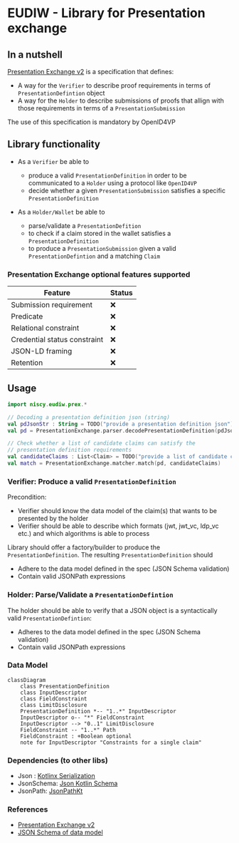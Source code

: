 # EUDIW - Library for Presentation exchange

## In a nutshell

[Presentation Exchange v2](https://identity.foundation/presentation-exchange/spec/v2.0.0/) is a specification that defines:

* A way for the `Verifier` to describe proof requirements in terms of `PresentationDefintion` object
* A way for the `Holder` to describe submissions of proofs that allign with those requirements in terms of a `PresentationSubmission`

The use of this specification is mandatory by OpenID4VP

## Library functionality

* As a `Verifier` be able to
    * produce a valid `PresentationDefinition` in order to be communicated to a `Holder` using a protocol like `OpenID4VP`
    * decide whether  a given `PresentationSubmission` satisfies a specific `PresentationDefinition`

* As a `Holder/Wallet` be able to
    * parse/validate a `PresentationDefition`
    * to check if a claim stored in the wallet satisfies a `PresentationDefinition`
    * to produce a `PresentationSubmission` given a valid `PresentationDefintion` and a matching `Claim`

### Presentation Exchange optional features supported

| Feature                      | Status |
|------------------------------|--------|
| Submission requirement       | ❌      |
| Predicate                    | ❌      |
| Relational constraint        | ❌      |
| Credential status constraint | ❌      |
| JSON-LD framing              | ❌      |
| Retention                    | ❌      |


## Usage

```kotlin
import niscy.eudiw.prex.*

// Decoding a presentation definition json (string)
val pdJsonStr : String = TODO("provide a presentation definition json")
val pd = PresentationExchange.parser.decodePresentationDefinition(pdJsonStr).getOrThrow()

// Check whether a list of candidate claims can satisfy the 
// presentation definition requirements
val candidateClaims : List<Claim> = TODO("provide a list of candidate claims")
val match = PresentationExchange.matcher.match(pd, candidateClaims)


```
### Verifier: Produce a valid `PresentationDefinition`

Precondition:

* Verifier should know the data model of the claim(s)  that wants to be presented by the holder
* Verifier should be able to describe which formats (jwt, jwt_vc, ldp_vc etc.) and which algorithms is able to process

Library should offer a factory/builder to produce the `PresentationDefinition`.
The resulting `PresentationDefinition` should

* Adhere to the data model defined in the spec (JSON Schema validation)
* Contain valid JSONPath expressions

### Holder: Parse/Validate a `PresentationDefintion`

The holder should be able to verify that a JSON object is a syntactically valid `PresentationDefintion`:

* Adheres to the data model defined in the spec (JSON Schema validation)
* Contain valid JSONPath expressions



### Data Model

```mermaid
classDiagram
    class PresentationDefinition
    class InputDescriptor
    class FieldConstraint
    class LimitDisclosure
    PresentationDefinition *-- "1..*" InputDescriptor
    InputDescriptor o-- "*" FieldConstraint
    InputDescriptor --> "0..1" LimitDisclosure
    FieldConstraint -- "1..*" Path
    FieldConstraint : +Boolean optional
    note for InputDescriptor "Constraints for a single claim"
```

### Dependencies (to other libs)

* Json : [Kotlinx Serialization](https://github.com/Kotlin/kotlinx.serialization)
* JsonSchema: [Json Kotlin Schema](https://github.com/pwall567/json-kotlin-schema)
* JsonPath: [JsonPathKt](https://github.com/codeniko/JsonPathKt)


### References

* [Presentation Exchange v2](https://identity.foundation/presentation-exchange/spec/v2.0.0/)
* [JSON Schema of data model](https://github.com/decentralized-identity/presentation-exchange/tree/main/schemas/v2.0.0)  